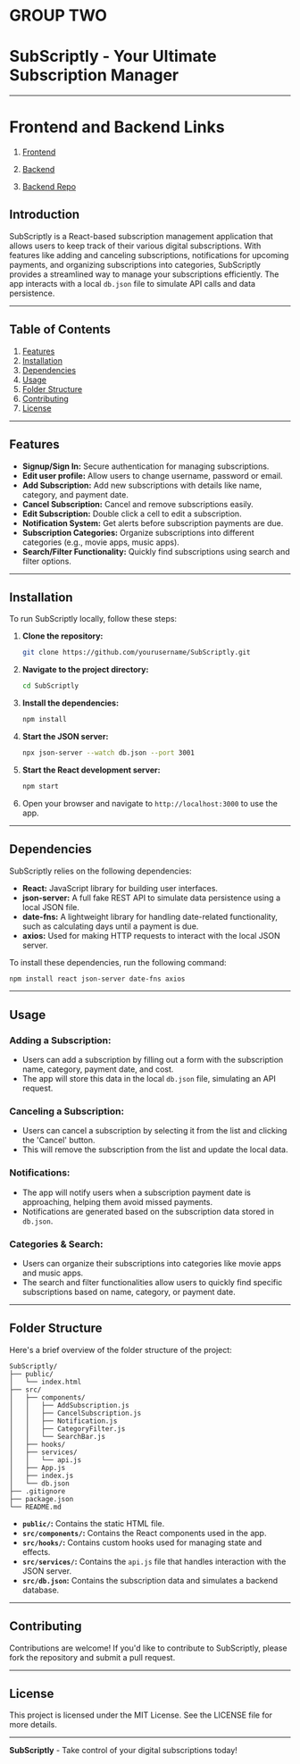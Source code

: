 # GROUP TWO

# **SubScriptly - Your Ultimate Subscription Manager**

---

# Frontend and Backend Links
1. [Frontend](https://subscriptly4.netlify.app)

2. [Backend](https://test-backend-e4ae.onrender.com/user)

3. [Backend Repo](https://github.com/WAHU0508/Subscriptly_Backend.git)

## **Introduction**

SubScriptly is a React-based subscription management application that allows users to keep track of their various digital subscriptions. With features like adding and canceling subscriptions, notifications for upcoming payments, and organizing subscriptions into categories, SubScriptly provides a streamlined way to manage your subscriptions efficiently. The app interacts with a local `db.json` file to simulate API calls and data persistence.

---

## **Table of Contents**

1. [Features](#features)
2. [Installation](#installation)
3. [Dependencies](#dependencies)
4. [Usage](#usage)
5. [Folder Structure](#folder-structure)
6. [Contributing](#contributing)
7. [License](#license)

---

## **Features**

- **Signup/Sign In:** Secure authentication for managing subscriptions.
- **Edit user profile:** Allow users to change username, password or email.
- **Add Subscription:** Add new subscriptions with details like name, category, and payment date.
- **Cancel Subscription:** Cancel and remove subscriptions easily.
- **Edit Subscription:** Double click a cell to edit a subscription.
- **Notification System:** Get alerts before subscription payments are due.
- **Subscription Categories:** Organize subscriptions into different categories (e.g., movie apps, music apps).
- **Search/Filter Functionality:** Quickly find subscriptions using search and filter options.

---

## **Installation**

To run SubScriptly locally, follow these steps:

1. **Clone the repository:**

    ```bash
    git clone https://github.com/yourusername/SubScriptly.git
    ```

2. **Navigate to the project directory:**

    ```bash
    cd SubScriptly
    ```

3. **Install the dependencies:**

    ```bash
    npm install
    ```

4. **Start the JSON server:**

    ```bash
    npx json-server --watch db.json --port 3001
    ```

5. **Start the React development server:**

    ```bash
    npm start
    ```

6. Open your browser and navigate to `http://localhost:3000` to use the app.

---

## **Dependencies**

SubScriptly relies on the following dependencies:

- **React:** JavaScript library for building user interfaces.
- **json-server:** A full fake REST API to simulate data persistence using a local JSON file.
- **date-fns:** A lightweight library for handling date-related functionality, such as calculating days until a payment is due.
- **axios:** Used for making HTTP requests to interact with the local JSON server.

To install these dependencies, run the following command:

```bash
npm install react json-server date-fns axios
```

---

## **Usage**

### **Adding a Subscription:**

- Users can add a subscription by filling out a form with the subscription name, category, payment date, and cost.
- The app will store this data in the local `db.json` file, simulating an API request.

### **Canceling a Subscription:**

- Users can cancel a subscription by selecting it from the list and clicking the 'Cancel' button.
- This will remove the subscription from the list and update the local data.

### **Notifications:**

- The app will notify users when a subscription payment date is approaching, helping them avoid missed payments.
- Notifications are generated based on the subscription data stored in `db.json`.

### **Categories & Search:**

- Users can organize their subscriptions into categories like movie apps and music apps.
- The search and filter functionalities allow users to quickly find specific subscriptions based on name, category, or payment date.

---

## **Folder Structure**

Here's a brief overview of the folder structure of the project:

```
SubScriptly/
├── public/
│   └── index.html
├── src/
│   ├── components/
│   │   ├── AddSubscription.js
│   │   ├── CancelSubscription.js
│   │   ├── Notification.js
│   │   ├── CategoryFilter.js
│   │   └── SearchBar.js
│   ├── hooks/
│   ├── services/
│   │   └── api.js
│   ├── App.js
│   ├── index.js
│   └── db.json
├── .gitignore
├── package.json
└── README.md
```

- **`public/`:** Contains the static HTML file.
- **`src/components/`:** Contains the React components used in the app.
- **`src/hooks/`:** Contains custom hooks used for managing state and effects.
- **`src/services/`:** Contains the `api.js` file that handles interaction with the JSON server.
- **`src/db.json`:** Contains the subscription data and simulates a backend database.

---

## **Contributing**

Contributions are welcome! If you'd like to contribute to SubScriptly, please fork the repository and submit a pull request.

---

## **License**

This project is licensed under the MIT License. See the LICENSE file for more details.

---

**SubScriptly** - Take control of your digital subscriptions today!
